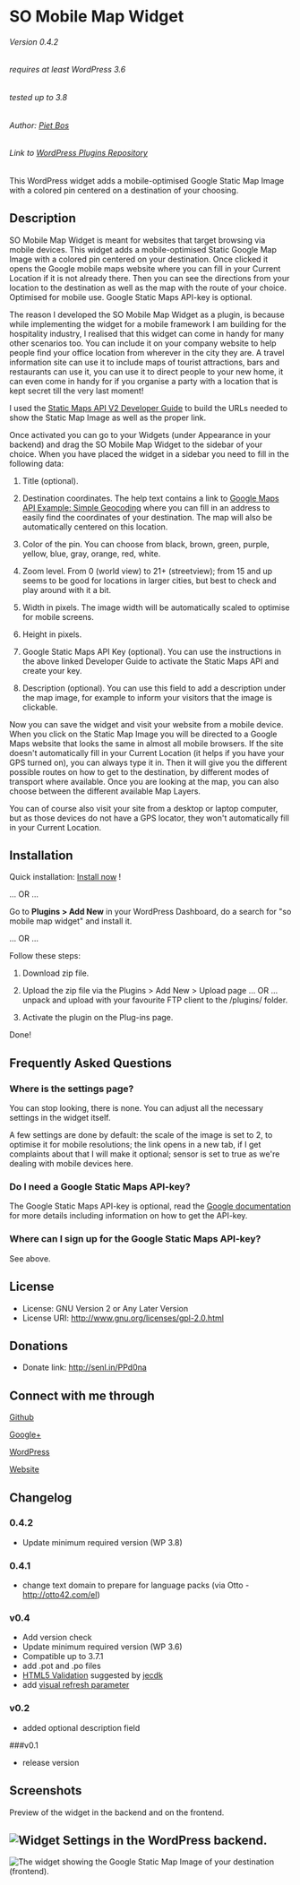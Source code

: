 # SO Mobile Map Widget

###### Version 0.4.2
###### requires at least WordPress 3.6
###### tested up to 3.8
###### Author: [Piet Bos](https://github.com/senlin)
###### Link to [WordPress Plugins Repository](http://wordpress.org/plugins/so-mobile-map-widget/)

This WordPress widget adds a mobile-optimised Google Static Map Image with a colored pin centered on a destination of your choosing.

## Description

SO Mobile Map Widget is meant for websites that target browsing via mobile devices. This widget adds a mobile-optimised Static Google Map Image with a colored pin centered on your destination. Once clicked it opens the Google mobile maps website where you can fill in your Current Location if it is not already there. Then you can see the directions from your location to the destination as well as the map with the route of your choice. Optimised for mobile use. Google Static Maps API-key is optional.

The reason I developed the SO Mobile Map Widget as a plugin, is because while implementing the widget for a mobile framework I am building for the hospitality industry, I realised that this widget can come in handy for many other scenarios too. You can include it on your company website to help people find your office location from wherever in the city they are. A travel information site can use it to include maps of tourist attractions, bars and restaurants can use it, you can use it to direct people to your new home, it can even come in handy for if you organise a party with a location that is kept secret till the very last moment!

I used the [Static Maps API V2 Developer Guide](https://developers.google.com/maps/documentation/staticmaps/) to build the URLs needed to show the Static Map Image as well as the proper link. 

Once activated you can go to your Widgets (under Appearance in your backend) and drag the SO Mobile Map Widget to the sidebar of your choice. When you have placed the widget in a sidebar you need to fill in the following data:

 1. Title (optional).
 
 2. Destination coordinates. The help text contains a link to [Google Maps API Example: Simple Geocoding](http://gmaps-samples.googlecode.com/svn/trunk/geocoder/singlegeocode.html) where you can fill in an address to easily find the coordinates of your destination. The map will also be automatically centered on this location.
 
 3. Color of the pin. You can choose from black, brown, green, purple, yellow, blue, gray, orange, red, white.
 
 4. Zoom level. From 0 (world view) to 21+ (streetview); from 15 and up seems to be good for locations in larger cities, but best to check and play around with it a bit.
 
 5. Width in pixels. The image width will be automatically scaled to optimise for mobile screens.
 
 6. Height in pixels.
 
 7. Google Static Maps API Key (optional). You can use the instructions in the above linked Developer Guide to activate the Static Maps API and create your key.
 
 8. Description (optional). You can use this field to add a description under the map image, for example to inform your visitors that the image is clickable.
 
Now you can save the widget and visit your website from a mobile device. When you click on the Static Map Image you will be directed to a Google Maps website that looks the same in almost all mobile browsers. If the site doesn't automatically fill in your Current Location (it helps if you have your GPS turned on), you can always type it in. Then it will give you the different possible routes on how to get to the destination, by different modes of transport where available. Once you are looking at the map, you can also choose between the different available Map Layers. 

You can of course also visit your site from a desktop or laptop computer, but as those devices do not have a GPS locator, they won't automatically fill in your Current Location.

## Installation

Quick installation: [Install now](http://coveredwebservices.com/wp-plugin-install/?plugin=so-mobile-map-widget) !

 &hellip; OR &hellip;

Go to **Plugins > Add New** in your WordPress Dashboard, do a search for "so mobile map widget" and install it.

 &hellip; OR &hellip;

Follow these steps:

 1. Download zip file.

 2. Upload the zip file via the Plugins > Add New > Upload page &hellip; OR &hellip; unpack and upload with your favourite FTP client to the /plugins/ folder.

 3. Activate the plugin on the Plug-ins page.

Done!

## Frequently Asked Questions

### Where is the settings page?

You can stop looking, there is none. 
You can adjust all the necessary settings in the widget itself. 

A few settings are done by default: the scale of the image is set to 2, to optimise it for mobile resolutions; the link opens in a new tab, if I get complaints about that I will make it optional; sensor is set to true as we're dealing with mobile devices here.

### Do I need a Google Static Maps API-key?

The Google Static Maps API-key is optional, read the [Google documentation](https://developers.google.com/maps/documentation/staticmaps/#api_key) for more details including information on how to get the API-key.

### Where can I sign up for the Google Static Maps API-key?

See above.

## License

* License: GNU Version 2 or Any Later Version
* License URI: http://www.gnu.org/licenses/gpl-2.0.html

## Donations

* Donate link: http://senl.in/PPd0na

## Connect with me through

[Github](https://github.com/senlin) 

[Google+](http://plus.google.com/u/0/108543145122756748887) 

[WordPress](http://profiles.wordpress.org/senlin/) 

[Website](http://senlinonline.com)

## Changelog

### 0.4.2

* Update minimum required version (WP 3.8)

### 0.4.1

* change text domain to prepare for language packs (via Otto - http://otto42.com/el)

### v0.4

* Add version check
* Update minimum required version (WP 3.6)
* Compatible up to 3.7.1
* add .pot and .po files
* [HTML5 Validation](https://github.com/so-wp/so-mobile-map-widget/issues/3) suggested by [jecdk](https://github.com/jecdk)
* add [visual refresh parameter](https://github.com/so-wp/so-mobile-map-widget/issues/2)

### v0.2

* added optional description field

###v0.1

* release version

## Screenshots

Preview of the widget in the backend and on the frontend.

![Widget Settings in the WordPress backend.](assets/screenshot-1.jpg "Widget Backend")
---
![The widget showing the Google Static Map Image of your destination (frontend).](assets/screenshot-2.jpg "Widget Frontend")
